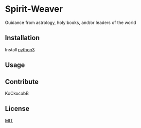 # Spirit-Weaver
Guidance from astrology, holy books, and/or leaders of the world

## Installation
Install [python3](https://www.python.org/downloads/)

## Usage

## Contribute
KoCkocobB
## License
[MIT](https://choosealicense.com/licenses/mit/)
